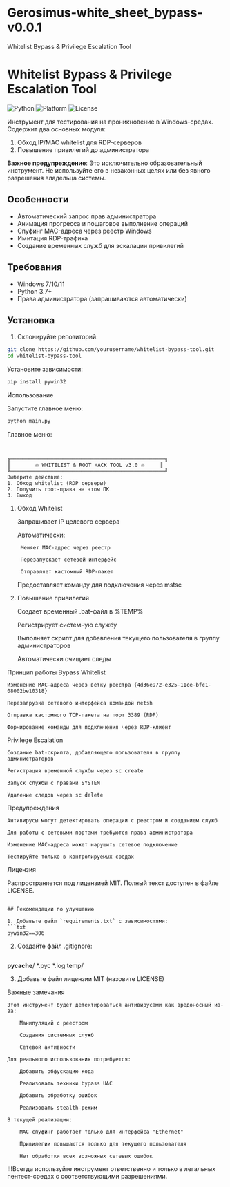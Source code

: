 # Gerosimus-white_sheet_bypass-v0.0.1
Whitelist Bypass &amp; Privilege Escalation Tool






# Whitelist Bypass & Privilege Escalation Tool

![Python](https://img.shields.io/badge/Python-3.7%2B-blue)
![Platform](https://img.shields.io/badge/Platform-Windows-lightgrey)
![License](https://img.shields.io/badge/License-MIT-green)

Инструмент для тестирования на проникновение в Windows-средах. Содержит два основных модуля:
1. Обход IP/MAC whitelist для RDP-серверов
2. Повышение привилегий до администратора

**Важное предупреждение**: Это исключительно образовательный инструмент. Не используйте его в незаконных целях или без явного разрешения владельца системы.

## Особенности

- Автоматический запрос прав администратора
- Анимация прогресса и пошаговое выполнение операций
- Спуфинг MAC-адреса через реестр Windows
- Имитация RDP-трафика
- Создание временных служб для эскалации привилегий

## Требования

- Windows 7/10/11
- Python 3.7+
- Права администратора (запрашиваются автоматически)

## Установка

1. Склонируйте репозиторий:
```bash
git clone https://github.com/yourusername/whitelist-bypass-tool.git
cd whitelist-bypass-tool
```





Установите зависимости:
```bash
pip install pywin32
```


Использование





Запустите главное меню:
```bash
python main.py
```


Главное меню:

```text


╔══════════════════════════════════════════════════╗
║        🔥 WHITELIST & ROOT HACK TOOL v3.0 🔥     ║
╚══════════════════════════════════════════════════╝
Выберите действие:
1. Обход whitelist (RDP серверы)
2. Получить root-права на этом ПК
3. Выход

```








1. Обход Whitelist

    Запрашивает IP целевого сервера

    Автоматически:

        Меняет MAC-адрес через реестр

        Перезапускает сетевой интерфейс

        Отправляет кастомный RDP-пакет

    Предоставляет команду для подключения через mstsc

2. Повышение привилегий

    Создает временный .bat-файл в %TEMP%

    Регистрирует системную службу

    Выполняет скрипт для добавления текущего пользователя в группу администраторов

    Автоматически очищает следы

Принцип работы
Bypass Whitelist

    Изменение MAC-адреса через ветку реестра {4d36e972-e325-11ce-bfc1-08002be10318}

    Перезагрузка сетевого интерфейса командой netsh

    Отправка кастомного TCP-пакета на порт 3389 (RDP)

    Формирование команды для подключения через RDP-клиент

Privilege Escalation

    Создание bat-скрипта, добавляющего пользователя в группу администраторов

    Регистрация временной службы через sc create

    Запуск службы с правами SYSTEM

    Удаление следов через sc delete

Предупреждения

    Антивирусы могут детектировать операции с реестром и созданием служб

    Для работы с сетевыми портами требуются права администратора

    Изменение MAC-адреса может нарушить сетевое подключение

    Тестируйте только в контролируемых средах

Лицензия


Распространяется под лицензией MIT. Полный текст доступен в файле LICENSE.



```text

## Рекомендации по улучшению

1. Добавьте файл `requirements.txt` с зависимостями:
```txt
pywin32==306

```
2. Создайте файл .gitignore:
   ```text
__pycache__/
*.pyc
*.log
temp/

3. Добавьте файл лицензии MIT (назовите LICENSE)



Важные замечания

    Этот инструмент будет детектироваться антивирусами как вредоносный из-за:

        Манипуляций с реестром

        Создания системных служб

        Сетевой активности

    Для реального использования потребуется:

        Добавить обфускацию кода

        Реализовать техники bypass UAC

        Добавить обработку ошибок

        Реализовать stealth-режим

    В текущей реализации:

        MAC-спуфинг работает только для интерфейса "Ethernet"

        Привилегии повышаются только для текущего пользователя

        Нет обработки всех возможных сетевых ошибок

!!!Всегда используйте инструмент ответственно и только в легальных пентест-средах с соответствующими разрешениями.
   







